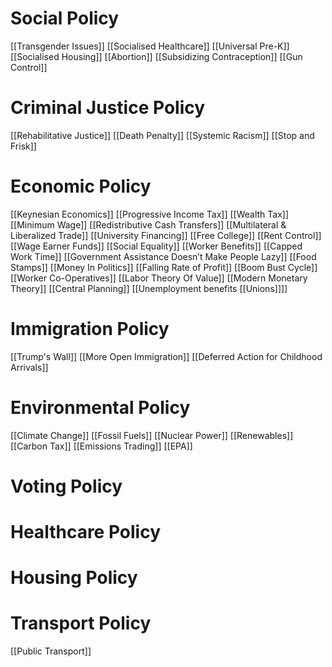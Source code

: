 # Social Policy
[[Transgender Issues]]
[[Socialised Healthcare]]
[[Universal Pre-K]]
[[Socialised Housing]]
[[Abortion]]
[[Subsidizing Contraception]]
[[Gun Control]]
# Criminal Justice Policy
[[Rehabilitative Justice]]
[[Death Penalty]]
[[Systemic Racism]]
[[Stop and Frisk]]
# Economic Policy
[[Keynesian Economics]]
[[Progressive Income Tax]]
[[Wealth Tax]]
[[Minimum Wage]]
[[Redistributive Cash Transfers]]
[[Multilateral & Liberalized Trade]]
[[University Financing]]
[[Free College]]
[[Rent Control]]
[[Wage Earner Funds]]
[[Social Equality]]
[[Worker Benefits]]
[[Capped Work Time]]
[[Government Assistance Doesn’t Make People Lazy]]
[[Food Stamps]]
[[Money In Politics]]
[[Falling Rate of Profit]]
[[Boom Bust Cycle]]
[[Worker Co-Operatives]]
[[Labor Theory Of Value]]
[[Modern Monetary Theory]]
[[Central Planning]]
[[Unemployment benefits
[[Unions]]]]
# Immigration Policy
[[Trump's Wall]]
[[More Open Immigration]]
[[Deferred Action for Childhood Arrivals]]
# Environmental Policy
[[Climate Change]]
[[Fossil Fuels]]
[[Nuclear Power]]
[[Renewables]]
[[Carbon Tax]]
[[Emissions Trading]]
[[EPA]]
# Voting Policy
# Healthcare Policy
# Housing Policy
# Transport Policy
[[Public Transport]]